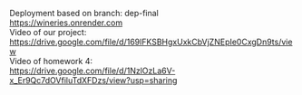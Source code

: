 Deployment based on branch: dep-final  
https://wineries.onrender.com  
Video of our project:  
https://drive.google.com/file/d/169lFKSBHgxUxkCbVjZNEpIe0CxgDn9ts/view  
Video of homework 4:  
https://drive.google.com/file/d/1NzlOzLa6V-x_Er9Qc7dOVfiluTdXFDzs/view?usp=sharing